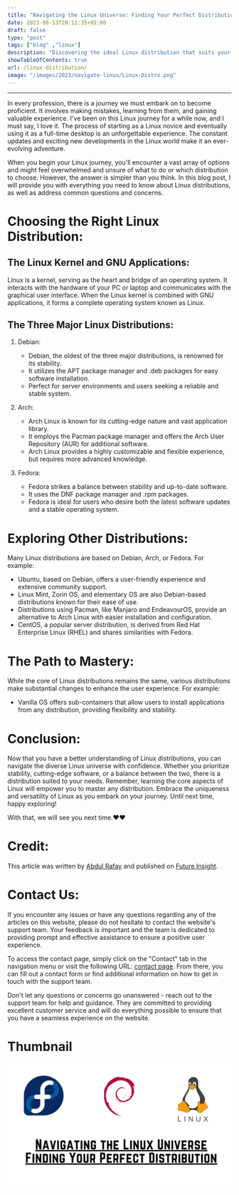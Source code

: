 ```yaml
---
title: "Navigating the Linux Universe: Finding Your Perfect Distribution"
date: 2023-06-13T20:11:35+05:00
draft: false
type: "post"
tags: ["blog" ,"linux"]
description: "Discovering the ideal Linux distribution that suits your needs and preferences"
showTableOfContents: true
url: /linux-distribution/
image: "/images/2023/navigate-linux/Linux-Distro.png"
---
```


-----------


In every profession, there is a journey we must embark on to become proficient. It involves making mistakes, learning from them, and gaining valuable experience. I've been on this Linux journey for a while now, and I must say, I love it. The process of starting as a Linux novice and eventually using it as a full-time desktop is an unforgettable experience. The constant updates and exciting new developments in the Linux world make it an ever-evolving adventure.

When you begin your Linux journey, you'll encounter a vast array of options and might feel overwhelmed and unsure of what to do or which distribution to choose. However, the answer is simpler than you think. In this blog post, I will provide you with everything you need to know about Linux distributions, as well as address common questions and concerns.

# Choosing the Right Linux Distribution:

## The Linux Kernel and GNU Applications:
Linux is a kernel, serving as the heart and bridge of an operating system. It interacts with the hardware of your PC or laptop and communicates with the graphical user interface. When the Linux kernel is combined with GNU applications, it forms a complete operating system known as Linux.

## The Three Major Linux Distributions:
1. Debian:
   - Debian, the oldest of the three major distributions, is renowned for its stability.
   - It utilizes the APT package manager and .deb packages for easy software installation.
   - Perfect for server environments and users seeking a reliable and stable system.

2. Arch:
   - Arch Linux is known for its cutting-edge nature and vast application library.
   - It employs the Pacman package manager and offers the Arch User Repository (AUR) for additional software.
   - Arch Linux provides a highly customizable and flexible experience, but requires more advanced knowledge.

3. Fedora:
   - Fedora strikes a balance between stability and up-to-date software.
   - It uses the DNF package manager and .rpm packages.
   - Fedora is ideal for users who desire both the latest software updates and a stable operating system.

# Exploring Other Distributions:
Many Linux distributions are based on Debian, Arch, or Fedora. For example:
- Ubuntu, based on Debian, offers a user-friendly experience and extensive community support.
- Linux Mint, Zorin OS, and elementary OS are also Debian-based distributions known for their ease of use.
- Distributions using Pacman, like Manjaro and EndeavourOS, provide an alternative to Arch Linux with easier installation and configuration.
- CentOS, a popular server distribution, is derived from Red Hat Enterprise Linux (RHEL) and shares similarities with Fedora.

# The Path to Mastery:
While the core of Linux distributions remains the same, various distributions make substantial changes to enhance the user experience. For example:
- Vanilla OS offers sub-containers that allow users to install applications from any distribution, providing flexibility and stability.

# Conclusion:
Now that you have a better understanding of Linux distributions, you can navigate the diverse Linux universe with confidence. Whether you prioritize stability, cutting-edge software, or a balance between the two, there is a distribution suited to your needs. Remember, learning the core aspects of Linux will empower you to master any distribution. Embrace the uniqueness and versatility of Linux as you embark on your journey. Until next time, happy exploring!

With that, we will see you next time.❤️❤️

# Credit:
This article was written by [Abdul Rafay](https://future-insight.blog/author) and published on [Future Insight](https://future-insight.blog/).

# Contact Us: 
If you encounter any issues or have any questions regarding any of the articles on this website, please do not hesitate to contact the website's support team. Your feedback is important and the team is dedicated to providing prompt and effective assistance to ensure a positive user experience.

To access the contact page, simply click on the "Contact" tab in the navigation menu or visit the following URL: [contact page](https://future-insight.blog/contact). From there, you can fill out a contact form or find additional information on how to get in touch with the support team.

Don't let any questions or concerns go unanswered - reach out to the support team for help and guidance. They are committed to providing excellent customer service and will do everything possible to ensure that you have a seamless experience on the website.


# Thumbnail
![Link Name](/images/2023/navigate-linux/Linux-Distro.png)


<!-- ## WalkThrough Video: -->
<!-- <iframe width="800" height="450" src="https://www.youtube.com/embed/YT-link" frameborder="1" allowfullscreen></iframe> -->
